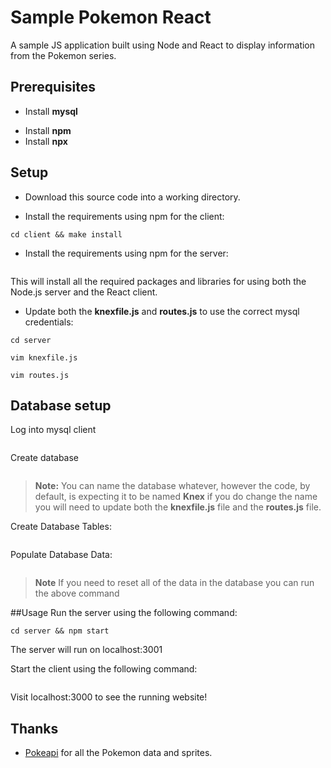 # Sample Pokemon React 
A sample JS application built using Node and React to display information from the Pokemon series.

## Prerequisites
* Install **mysql**
- Install **npm**
- Install **npx**

## Setup 

- Download this source code into a working directory.

- Install the requirements using npm for the client:

```cd client && make install```

- Install the requirements using npm for the server:

```cd server && make install
```

This will install all the required packages and libraries for using both the Node.js server and the React client.

- Update both the **knexfile.js** and **routes.js** to use the correct mysql credentials:

 `cd server`

 `vim knexfile.js`

 `vim routes.js`

## Database setup

Log into mysql client
``` mysql -u {user} -p
```

Create database
``` CREATE DATABASE {db_name};
```

>**Note:** You can name the database whatever, however the code, by default, is expecting it to be named **Knex** if you do change the name you will need to update both the **knexfile.js** file and the **routes.js** file.

Create Database Tables:
```cd server && npx knex migrate:latest
```

Populate Database Data:
```cd server && npx knex seed:run
```
>**Note** If you need to reset all of the data in the database you can run the above command

##Usage
Run the server using the following command:

```cd server && npm start```

The server will run on localhost:3001

Start the client using the following command:

```cd client && npm start
```

Visit localhost:3000 to see the running website!


## Thanks
* [Pokeapi](https://github.com/PokeAPI/pokeapi/) for all the Pokemon data and sprites.


